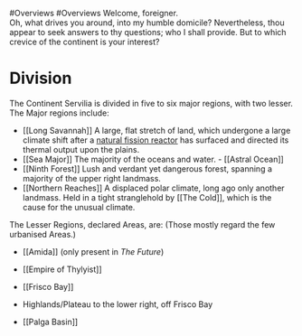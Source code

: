 #Overviews 
#Overviews 
Welcome, foreigner.  
Oh, what drives you around, into my humble domicile?
Nevertheless, thou appear to seek answers to thy questions; who I shall provide.
But to which crevice of the continent is your interest?
# Division
The Continent Servilia is divided in five to six major regions, with two lesser. 
The Major regions include:
- [[Long Savannah]]
	A large, flat stretch of land, which undergone a large climate shift after a [natural fission reactor](Searing%20Lode) has surfaced and directed its thermal output upon the plains. 
- [[Sea Major]]
	 The majority of the oceans and water. 
		- [[Astral Ocean]]
- [[Ninth Forest]]
	Lush and verdant yet dangerous forest, spanning a majority of the upper right landmass. 
- [[Northern Reaches]]
	A displaced polar climate, long ago only another landmass. Held in a tight stranglehold by [[The Cold]], which is the cause for the unusual climate. 

The Lesser Regions, declared Areas, are:
(Those mostly regard the few urbanised Areas.)
- [[Amida]] (only present in *The Future*)
- [[Empire of Thylyist]]
- [[Frisco Bay]]


- Highlands/Plateau to the lower right, off Frisco Bay
- [[Palga Basin]]